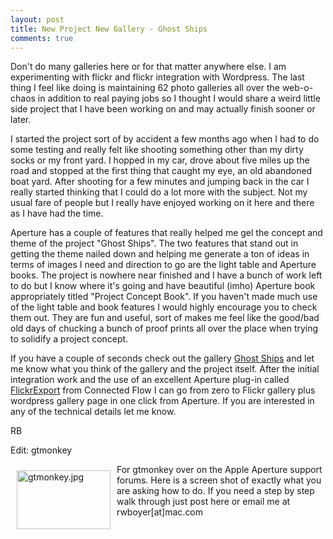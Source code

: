 ```yaml
---
layout: post
title: New Project New Gallery - Ghost Ships
comments: true
---
```

Don't do many galleries here or for that matter anywhere else. I am experimenting with flickr and flickr integration with Wordpress. The last thing I feel like doing is maintaining 62 photo galleries all over the web-o-chaos in addition to real paying jobs so I thought I would share a weird little side project that I have been working on and may actually finish sooner or later.<!--more-->

I started the project sort of by accident a few months ago when I had to do some testing and really felt like shooting something other than my dirty socks or my front yard. I hopped in my car, drove about five miles up the road and stopped at the first thing that caught my eye, an old abandoned boat yard. After shooting for a few minutes and jumping back in the car I really started thinking that I could do a lot more with the subject. Not my usual fare of people but I really have enjoyed working on it here and there as I have had the time.

Aperture has a couple of features that really helped me gel the concept and theme of the project "Ghost Ships". The two features that stand out in getting the theme nailed down and helping me generate a ton of ideas in terms of images I need and direction to go are the light table and Aperture books. The project is nowhere near finished and I have a bunch of work left to do but I know where it's going and have beautiful (imho) Aperture book appropriately titled "Project Concept Book". If you haven't made much use of the light table and book features I would highly encourage you to check them out. They are fun and useful, sort of makes me feel like the good/bad old days of chucking a bunch of proof prints all over the place when trying to solidify a project concept.

If you have a couple of seconds check out the gallery <a href="http://photo.rwboyer.com/ghost/">Ghost Ships</a> and let me know what you think of the gallery and the project itself. After the initial integration work and the use of an excellent Aperture plug-in called <a href="http://connectedflow.com/flickrexport/">FlickrExport</a> from Connected Flow I can go from zero to Flickr gallery plus wordpress gallery page in one click from Aperture. If you are interested in any of the technical details let me know.

RB

Edit: gtmonkey

<a href="/wp-content/uploads/2008/gtmonkey.jpg"><img title="gtmonkey.jpg" src="/wp-content/uploads/2008/.thumbs/.gtmonkey.jpg" border="0" alt="gtmonkey.jpg" hspace="10" vspace="10" width="150" height="94" align="left" /></a>For gtmonkey over on the Apple Aperture support forums. Here is a screen shot of exactly what you are asking how to do. If you need a step by step walk through just post here or email me at rwboyer[at]mac.com